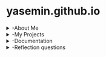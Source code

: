 # yasemin.github.io
<details>
<summary>-About Me</summary>
Hi, I'm Yasemin Derin and I'm a 10th grader in Hisar Schools. I will upload my projects, codes, documentations and ideas here this year. 

  * I am taking AP Computer Science Principles

* I like reading and math

* Gmail: yasemin.obek@hisarschool.k12.tr 
</details>

<details>
<summary>-My Projects</summary>

  *[You can see my video from here](https://drive.google.com/file/d/1CfISpXEdErXukGdaux8WMcPuQCSN4EzL/view?usp=sharing]

*https://scratch.mit.edu/projects/1213290539/editor

https://www.figma.com/board/yGRg5OnMyrHJ7PAcD2pFjA/Analog-clock?node-id=0-1&t=hJreJNwbth6Pv1fB-1
<img width="784" height="447" alt="Screenshot 2025-09-21 at 23 51 10" src="https://github.com/user-attachments/assets/840f8d1a-869b-42d6-9114-f29633ea088c" />

https://drive.google.com/file/d/1BeLdLmb7uti2GuvbFwYbLnxzKCvLga6Q/view?usp=sharing

https://drive.google.com/file/d/1Bp52wNUulnQTn6LugeuEVZ6VQda_L_Tw/view?usp=sharing

https://drive.google.com/file/d/1U32qRvb4XcKD1ZyJpbF06eDG1SkGUiYo/view?usp=sharing

https://drive.google.com/file/d/1T-KeqEfNtT7xn75HJuDDtU1EPKxQkSdV/view?usp=sha<img width="579" height="360" alt="Screenshot 2025-10-06 at 00 02 30" src="https://github.com/user-attachments/assets/58cf16b9-c4a6-4d3e-bc46-79f189422004" />

Data Compression: https://docs.google.com/document/d/1QLFtNUki7_yCDZQ8Zv-EKBLR279OlJ4YPLcjmfwzvLo/edit?usp=sharing
https://drive.google.com/drive/folders/1mOU1mwLQAHplIshOi4BHngeB8AsP0QiA?usp=sharing

<img width="927" height="590" alt="Screenshot 2025-10-06 at 00 01 53" src="https://github.com/user-attachments/assets/d950ef3d-6d69-4822-b998-0fa4a4fd3281" />

My frog escape challenge video: https://drive.google.com/file/d/1lDGcnsO5-YwSSu06hlzXrt4zp5sgDN44/view?usp=sharing

apcsp-part1-data-practice
“This exercise is inspired by the AP CSP learning objectives (Big Idea 2), but all data and examples are original classroom material created for practice purposes.”:
https://docs.google.com/document/d/1SYXB7NRoQkhnSHEKCEKei7ybchmrwjH-jWkH5Q1WSpk/edit?usp=sharing

Candy Shop Simulation Video:
https://drive.google.com/file/d/1BwNzb7UE3lmqCs6l1X6cZfuzSefMc3s1/view?usp=sharing
Candy Shop Simulation Screenshot:

<img width="960" height="716" alt="Screenshot 2025-10-22 at 21 29 53" src="https://github.com/user-attachments/assets/206aadfb-f61d-4448-941d-7cabf923c456" />

Bit Binary Counter Console:
<img width="794" height="556" alt="Screenshot 2025-10-22 at 21 47 53" src="https://github.com/user-attachments/assets/673024f9-a148-4431-b6f4-079e5e65283b" />
Extracting information from data: https://docs.google.com/document/d/1fcESJzATuzQaV0ncaudRc0FqWIG0rbNHiQt28-d-3Fs/edit?tab=t.0#heading=h.7jrsmptdjn6i
</details>

<details>
<summary>-Documentation</summary>

  This is a documentation of problems I have faced and how I overcame them
## Problems I faced:
Github: I faced problems such as my github site not opening and not being able to upload videos.

Scratch: I faced problems with making the squares show all at the same time. 

Clock: I forgot to put @State in front of minuteSeg, so the hand didn’t update.
       The hour kept going past 24.

Tic Tac Toe: After a player won, the app still let us tap more squares and the label sometimes changed to the next player’s turn.

Face: I first set the hair color on the wrong shape and colored the face instead of the hair.
## How I fixed them:
Github: First, I analyzed what the problem was.
        Then, I tried to think of ways I can fix them and asked for help from my teacher and friend. 
        After that, I applied the solution such as trying to upload my video from google drive instead of saved folders.

Scartch: I fixed this problem by adding directions to every square that shpuld have been on the screen and placed them accordingly. 

Clock:I fixed it by adding @State.
      I fixed it by using (hour + 1) % 24 to wrap back to 0.

Tic Tac Toe: I set gameOver = true in checkWinner() and only allow taps with if !gameOver && text.wrappedValue.isEmpty { ... }; call checkWinner() before switching turns.

Face: I fixed it by keeping the Capsule as (skin) and putting (hair) ont the RoundedRectangle that makes the hairs silhouette, then I defined let hair = Color(...) so that the same colors applied every part of it. 

</details>



<details>
<summary>-Reflection questions</summary>
1.Our target audience is teenagers who prefer simple and plain clocks.

2.Our design choices support this audiencer because it consists of neutral colors such as green, white and black. And it doesn't have any design on it, making it simple and plain.

3.While collecting examples in FigJam we saw several minimal analog clocks. These inspired us to keep the face uncluttered, use strong contrast for readability, and place the numbers with simple offsets instead of fancy graphics.

4.The hardest part was making the clock hands pivot correctly. I had to offset each Capsule so its base stayed at the center before applying the rotation angle, otherwise the hands spun around the wrong point.

5.I would add a simple color chooser so users can pick their own style palette.

1.A Button is a control that gives tap feedback, .onTapGesture just watches for a tap on any view.

2.Different people like or need different ways to change the clock, so it’s easier for everyone.

3.The slider because it’s quick to set the hour.

4.The clock updates only when you tap or slide, so it runs when events happen.

1.I learned that ForEach can put the 12 items (numbers, dots, or sport emojis) around the circle without writing each one by hand.



2.I learned that random can pick a random hour and 15-minute segment. In the color-dots mode, the dot colors also change randomly each time you interact with the clock.


3.I learned how to make the clock react: one tap adds 15 minutes, a double tap resets it, the buttons change the hour up or down, and the slider lets me choose an hour.


4.I learned how to add three different views and switch between them with top buttons: Numbers, Dots, and Sports.

1.I learned that computers use bits (0 and 1) and that binary uses the 8-4-2-1 place values.
2.I practiced converting numbers, like 0110₂ = 6 and 12₁₀ = 1100₂.
3.In Swift, I built a small 4-bit counter that shows decimal and binary and wraps to 0 after 15 (overflow) using (id + 1) % 16.

1.Overflow:
In my app, overflow happens when I add more than five scoops. The cone resets to empty when this happens. 

2.Abstraction:
The cone shows memory, and each scoop is like stored data. It’s a simple way to see how computers hold and lose information.

3.Binary & Compression:
I learned that binary numbers have limits. When we pass the limit, data resets or gets lost—like when the cone overflows.

Frog Escape Challenge:
In my Clock Game, I learned how to use @State, timers, and simple logic to make a game that resets when time runs out. It helped me understand overflow and practice if and else.



</details>



